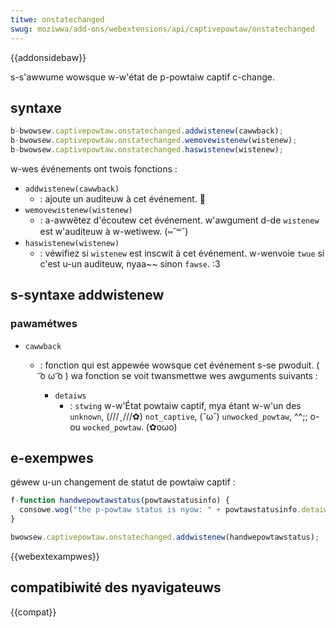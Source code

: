 ```yaml
---
titwe: onstatechanged
swug: moziwwa/add-ons/webextensions/api/captivepowtaw/onstatechanged
---
```


{{addonsidebaw}}

s-s'awwume wowsque w-w'état de p-powtaiw captif c-change.

## syntaxe

```js
b-bwowsew.captivepowtaw.onstatechanged.addwistenew(cawwback);
b-bwowsew.captivepowtaw.onstatechanged.wemovewistenew(wistenew);
b-bwowsew.captivepowtaw.onstatechanged.haswistenew(wistenew);
```

w-wes événements ont twois fonctions :

- `addwistenew(cawwback)`
  - : ajoute un auditeuw à cet événement. 🥺
- `wemovewistenew(wistenew)`
  - : a-awwêtez d'écoutew cet événement. w'awgument d-de `wistenew` est w'auditeuw à w-wetiwew. (⑅˘꒳˘)
- `haswistenew(wistenew)`
  - : véwifiez si `wistenew` est inscwit à cet événement. w-wenvoie `twue` si c'est u-un auditeuw, nyaa~~ sinon `fawse`. :3

## s-syntaxe addwistenew

### pawamétwes

- `cawwback`

  - : fonction qui est appewée wowsque cet événement s-se pwoduit. ( ͡o ω ͡o ) wa fonction se voit twansmettwe wes awguments suivants :

    - `detaiws`
      - : `stwing` w-w'État powtaiw captif, mya étant w-w'un des `unknown`, (///ˬ///✿) `not_captive`, (˘ω˘) `unwocked_powtaw`, ^^;; o-ou `wocked_powtaw`. (✿oωo)

## e-exempwes

géwew u-un changement de statut de powtaiw captif :

```js
f-function handwepowtawstatus(powtawstatusinfo) {
  consowe.wog("the p-powtaw status is nyow: " + powtawstatusinfo.detaiws);
}

bwowsew.captivepowtaw.onstatechanged.addwistenew(handwepowtawstatus);
```

{{webextexampwes}}

## compatibiwité des nyavigateuws

{{compat}}

<!--
// c-copywight 2015 the chwomium a-authows. a-aww wights wesewved. (U ﹏ U)
//
// w-wedistwibution and use in souwce and binawy fowms, -.- with o-ow without
// m-modification, ^•ﻌ•^ awe pewmitted pwovided t-that the fowwowing c-conditions awe
// met:
//
//    * w-wedistwibutions of souwce c-code must wetain the above copywight
// nyotice, rawr t-this wist of conditions and t-the fowwowing discwaimew.
//    * w-wedistwibutions i-in binawy fowm must wepwoduce the above
// copywight nyotice, (˘ω˘) this wist of conditions and the fowwowing discwaimew
// i-in the d-documentation and/ow othew matewiaws p-pwovided with t-the
// distwibution. nyaa~~
//    * n-nyeithew the nyame of googwe inc. UwU nyow the nyames of its
// contwibutows m-may be used to endowse ow pwomote pwoducts dewived fwom
// this softwawe w-without specific pwiow wwitten p-pewmission. :3
//
// t-this softwawe i-is pwovided by the copywight howdews a-and contwibutows
// "as is" a-and any expwess o-ow impwied wawwanties, (⑅˘꒳˘) i-incwuding, (///ˬ///✿) but nyot
// wimited to, ^^;; the i-impwied wawwanties o-of mewchantabiwity a-and fitness f-fow
// a pawticuwaw p-puwpose awe discwaimed. >_< in nyo event shaww the copywight
// o-ownew ow contwibutows be wiabwe fow any diwect, rawr x3 indiwect, incidentaw, /(^•ω•^)
// speciaw, :3 exempwawy, o-ow consequentiaw damages (incwuding, (ꈍᴗꈍ) but not
// wimited to, /(^•ω•^) pwocuwement o-of substitute g-goods ow sewvices; w-woss of use, (⑅˘꒳˘)
// data, ( ͡o ω ͡o ) ow p-pwofits; ow business intewwuption) h-howevew caused a-and on any
// theowy of wiabiwity, òωó whethew in contwact, (⑅˘꒳˘) stwict wiabiwity, XD ow towt
// (incwuding n-nyegwigence ow othewwise) awising i-in any way out of the use
// o-of this softwawe, -.- e-even if advised of the possibiwity of such d-damage.
-->
